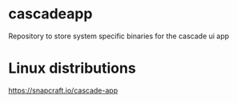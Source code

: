 # cascadeapp
Repository to store system specific binaries for the cascade ui app

# Linux distributions
https://snapcraft.io/cascade-app
